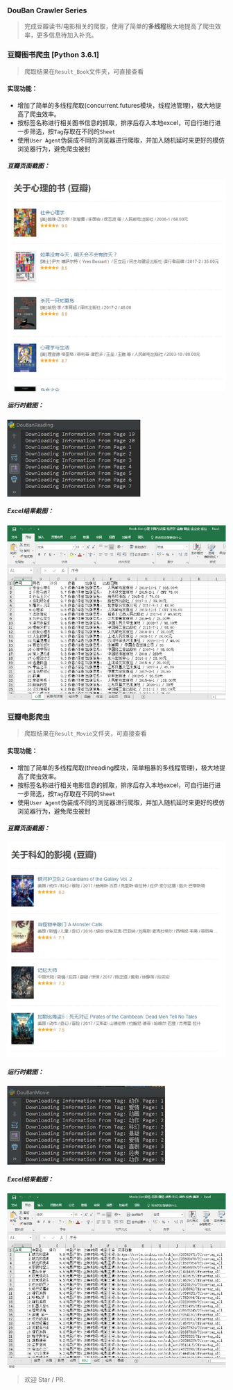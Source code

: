 ### DouBan Crawler Series 
> 完成豆瓣读书/电影相关的爬取，使用了简单的**多线程**极大地提高了爬虫效率，更多信息待加入补充。

### 豆瓣图书爬虫    [Python 3.6.1]
> 爬取结果在`Result_Book`文件夹，可直接查看  <br>

#### 实现功能： 
 - 增加了简单的多线程爬取(concurrent.futures模块，线程池管理)，极大地提高了爬虫效率。
 - 按标签名称进行相关图书信息的抓取，排序后存入本地excel，可自行进行进一步筛选，按`Tag`存取在不同的`Sheet`
 - 使用`User Agent`伪装成不同的浏览器进行爬取，并加入随机延时来更好的模仿浏览器行为，避免爬虫被封
    
##### 豆瓣页面截图：

![Page](https://github.com/SimonCqk/DouBanCrawls/blob/master/ScreenShots/doubanpage.jpg?raw=true)

##### 运行时截图：

![Running](https://github.com/SimonCqk/DouBanCrawls/blob/master/ScreenShots/running.jpg?raw=true)

##### Excel结果截图：

![Excel](https://github.com/SimonCqk/DouBanCrawls/blob/master/ScreenShots/excel.jpg?raw=true)

### 豆瓣电影爬虫
> 爬取结果在`Result_Movie`文件夹，可直接查看 <br>
#### 实现功能： 
 - 增加了简单的多线程爬取(threading模块，简单粗暴的多线程管理)，极大地提高了爬虫效率。
 - 按标签名称进行相关电影信息的抓取，排序后存入本地excel，可自行进行进一步筛选，按`Tag`存取在不同的`Sheet`
 - 使用`User Agent`伪装成不同的浏览器进行爬取，并加入随机延时来更好的模仿浏览器行为，避免爬虫被封
 
   
##### 豆瓣页面截图：

![Page](https://github.com/SimonCqk/DouBanCrawls/blob/master/ScreenShots/movie_page.jpg?raw=true)

##### 运行时截图：

![Running](https://github.com/SimonCqk/DouBanCrawls/blob/master/ScreenShots/movie_running.jpg?raw=true)

##### Excel结果截图：

![Excel](https://github.com/SimonCqk/DouBanCrawls/blob/master/ScreenShots/movie_excel.jpg?raw=true)


> 欢迎 Star / PR.
